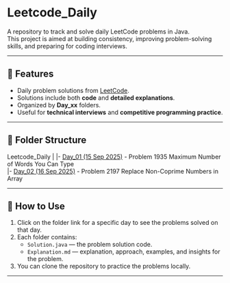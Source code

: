 # Leetcode_Daily

A repository to track and solve daily LeetCode problems in Java.  
This project is aimed at building consistency, improving problem-solving skills, and preparing for coding interviews.

---

## 📌 Features
- Daily problem solutions from [LeetCode](https://leetcode.com/).
- Solutions include both **code** and **detailed explanations**.
- Organized by **Day_xx** folders.
- Useful for **technical interviews** and **competitive programming practice**.

---

## 📂 Folder Structure
Leetcode_Daily
|
|- [Day_01 (15 Sep 2025)](https://github.com/Aadityahq/Leetcode_Daily/tree/main/Day_01) - Problem
  1935 Maximum Number of Words You Can Type  
|- [Day_02 (16 Sep 2025)](https://github.com/Aadityahq/Leetcode_Daily/tree/main/Day_02) - Problem 
  2197 Replace Non-Coprime Numbers in Array

    


---

## 📌 How to Use
1. Click on the folder link for a specific day to see the problems solved on that day.  
2. Each folder contains:
   - `Solution.java` — the problem solution code.
   - `Explanation.md` — explanation, approach, examples, and insights for the problem.
3. You can clone the repository to practice the problems locally.

---


